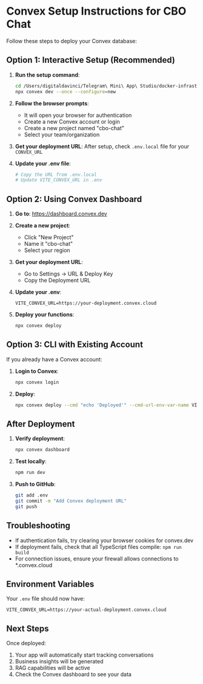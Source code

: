 # Convex Setup Instructions for CBO Chat

Follow these steps to deploy your Convex database:

## Option 1: Interactive Setup (Recommended)

1. **Run the setup command**:
   ```bash
   cd /Users/digitaldavinci/Telegram\ Mini\ App\ Studio/docker-infrastructure/apps/cbo-chat
   npx convex dev --once --configure=new
   ```

2. **Follow the browser prompts**:
   - It will open your browser for authentication
   - Create a new Convex account or login
   - Create a new project named "cbo-chat"
   - Select your team/organization

3. **Get your deployment URL**:
   After setup, check `.env.local` file for your `CONVEX_URL`

4. **Update your .env file**:
   ```bash
   # Copy the URL from .env.local
   # Update VITE_CONVEX_URL in .env
   ```

## Option 2: Using Convex Dashboard

1. **Go to**: https://dashboard.convex.dev

2. **Create a new project**:
   - Click "New Project"
   - Name it "cbo-chat"
   - Select your region

3. **Get your deployment URL**:
   - Go to Settings → URL & Deploy Key
   - Copy the Deployment URL

4. **Update your .env**:
   ```
   VITE_CONVEX_URL=https://your-deployment.convex.cloud
   ```

5. **Deploy your functions**:
   ```bash
   npx convex deploy
   ```

## Option 3: CLI with Existing Account

If you already have a Convex account:

1. **Login to Convex**:
   ```bash
   npx convex login
   ```

2. **Deploy**:
   ```bash
   npx convex deploy --cmd "echo 'Deployed'" --cmd-url-env-var-name VITE_CONVEX_URL
   ```

## After Deployment

1. **Verify deployment**:
   ```bash
   npx convex dashboard
   ```

2. **Test locally**:
   ```bash
   npm run dev
   ```

3. **Push to GitHub**:
   ```bash
   git add .env
   git commit -m "Add Convex deployment URL"
   git push
   ```

## Troubleshooting

- If authentication fails, try clearing your browser cookies for convex.dev
- If deployment fails, check that all TypeScript files compile: `npm run build`
- For connection issues, ensure your firewall allows connections to *.convex.cloud

## Environment Variables

Your `.env` file should now have:
```
VITE_CONVEX_URL=https://your-actual-deployment.convex.cloud
```

## Next Steps

Once deployed:
1. Your app will automatically start tracking conversations
2. Business insights will be generated
3. RAG capabilities will be active
4. Check the Convex dashboard to see your data